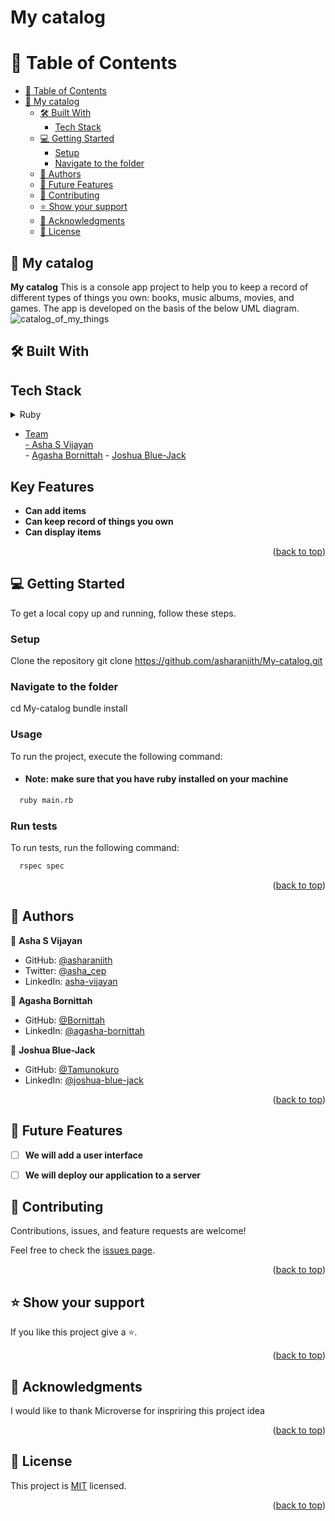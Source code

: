 # My catalog

# 📗 Table of Contents

- [📗 Table of Contents](#-table-of-contents)
- [📖 My catalog](#about-project)
  - [🛠 Built With ](#-built-with-)
    - [Tech Stack ](#tech-stack-)
  - [💻 Getting Started ](#-getting-started-)
    - [Setup](#setup)
    - [Navigate to the folder](#navigate-to-the-folder)
  - [👥 Authors ](#-authors-)
  - [🔭 Future Features ](#-future-features-)
  - [🤝 Contributing ](#-contributing-)
  - [⭐️ Show your support ](#️-show-your-support-)
  - [🙏 Acknowledgments ](#-acknowledgments-)
  - [📝 License ](#-license-)


## 📖 My catalog <a name="about-project"></a>

**My catalog** This is a console app project to help you to keep a record of different types of things you own: books, music albums, movies, and games. The app is developed on the basis of the below UML diagram.
![catalog_of_my_things](https://user-images.githubusercontent.com/108219288/222659871-8e7ce480-72cf-43f8-927e-84d9a564c8b5.png)


## 🛠 Built With <a name="built-with"></a>

## Tech Stack <a name="tech-stack"></a>

<details>
<summary>Ruby</summary>
  <ul>
    <li><a href="https://www.ruby-lang.org/en/">Ruby/a></li>
  </ul>
</details>

- Team    
        - [Asha S Vijayan](https://github.com/asharanjith)  
        - [Agasha Bornittah](https://github.com/Bornittah)
        - [Joshua Blue-Jack](https://github.com/Tamunokuro) 


## Key Features <a name="key-features"></a>

- **Can add items**
- **Can keep record of things you own**
- **Can display items**

<p align="right">(<a href="#readme-top">back to top</a>)</p>


## 💻 Getting Started <a name="getting-started"></a>

To get a local copy up and running, follow these steps.


### Setup
Clone the repository
git clone https://github.com/asharanjith/My-catalog.git

### Navigate to the folder

cd My-catalog
bundle install

### Usage

To run the project, execute the following command:
- #### Note: make sure that you have ruby installed on your machine

```sh
  ruby main.rb
```

### Run tests

To run tests, run the following command:


```sh
  rspec spec
```


<p align="right">(<a href="#readme-top">back to top</a>)</p>


## 👥 Authors <a name="authors"></a>


👤 **Asha S Vijayan**

- GitHub: [@asharanjith](https://github.com/asharanjith)
- Twitter: [@asha_cep](https://twitter.com/asha_cep)
- LinkedIn: [asha-vijayan](www.linkedin.com/in/ashavijayan)

👤 **Agasha Bornittah**

- GitHub: [@Bornittah](https://github.com/Bornittah)
- LinkedIn: [@agasha-bornittah](https://www.linkedin.com/in/agasha-bornittah/)

👤 **Joshua Blue-Jack**

- GitHub: [@Tamunokuro](https://github.com/Tamunokuro)
- LinkedIn: [@joshua-blue-jack](https://www.linkedin.com/in/joshua-blue-jack/)


<p align="right">(<a href="#readme-top">back to top</a>)</p>

## 🔭 Future Features <a name="future-features"></a>

- [ ] **We will add a user interface**
- [ ] **We will deploy our application to a server**


## 🤝 Contributing <a name="contributing"></a>

Contributions, issues, and feature requests are welcome!

Feel free to check the [issues page](../../issues/).

<p align="right">(<a href="#readme-top">back to top</a>)</p>


## ⭐️ Show your support <a name="support"></a>

If you like this project give a ⭐.

<p align="right">(<a href="#readme-top">back to top</a>)</p>


## 🙏 Acknowledgments <a name="acknowledgements"></a>


I would like to thank Microverse for inspriring this project idea

<p align="right">(<a href="#readme-top">back to top</a>)</p>


## 📝 License <a name="license"></a>

This project is [MIT](./LICENSE) licensed.

<p align="right">(<a href="#readme-top">back to top</a>)</p>
